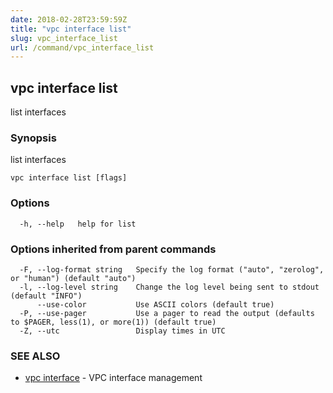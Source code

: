 ```yaml
---
date: 2018-02-28T23:59:59Z
title: "vpc interface list"
slug: vpc_interface_list
url: /command/vpc_interface_list
---
```

## vpc interface list

list interfaces

### Synopsis


list interfaces

```
vpc interface list [flags]
```

### Options

```
  -h, --help   help for list
```

### Options inherited from parent commands

```
  -F, --log-format string   Specify the log format ("auto", "zerolog", or "human") (default "auto")
  -l, --log-level string    Change the log level being sent to stdout (default "INFO")
      --use-color           Use ASCII colors (default true)
  -P, --use-pager           Use a pager to read the output (defaults to $PAGER, less(1), or more(1)) (default true)
  -Z, --utc                 Display times in UTC
```

### SEE ALSO
* [vpc interface](/command/vpc_interface)	 - VPC interface management

